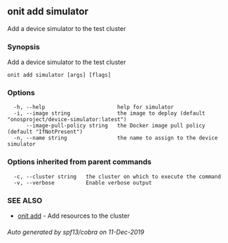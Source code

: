 ## onit add simulator

Add a device simulator to the test cluster

### Synopsis

Add a device simulator to the test cluster

```
onit add simulator [args] [flags]
```

### Options

```
  -h, --help                       help for simulator
  -i, --image string               the image to deploy (default "onosproject/device-simulator:latest")
      --image-pull-policy string   the Docker image pull policy (default "IfNotPresent")
  -n, --name string                the name to assign to the device simulator
```

### Options inherited from parent commands

```
  -c, --cluster string   the cluster on which to execute the command
  -v, --verbose          Enable verbose output
```

### SEE ALSO

* [onit add](onit_add.md)	 - Add resources to the cluster

###### Auto generated by spf13/cobra on 11-Dec-2019
